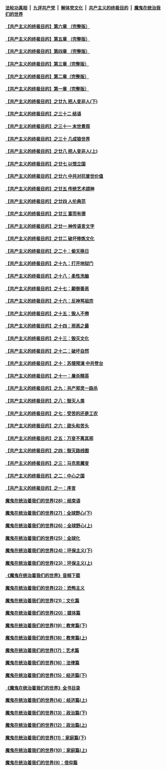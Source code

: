 ####  [法轮功真相](../../../../basic/blob/master/README.md?t=05141601) &nbsp;|&nbsp; [九评共产党](../../../../9ping.md/blob/master/README.md?t=05141601) &nbsp;|&nbsp; [解体党文化](../../../../jtdwh.md/blob/master/README.md?t=05141601)  &nbsp;|&nbsp; [共产主义的终极目的](../../../../gczydzjmd.md/blob/master/README.md?t=05141601) &nbsp;|&nbsp; [魔鬼在统治我们的世界](../../../../mgztzwmdsj.md/blob/master/README.md?t=05141601) 

#### [【共产主义的终极目的】第六章 （完整版）](../pages/nsc422/n11428913.md?t=05141601) 

#### [【共产主义的终极目的】第五章 （完整版）](../pages/nsc422/n11428912.md?t=05141601) 

#### [【共产主义的终极目的】第四章 （完整版）](../pages/nsc422/n11428907.md?t=05141601) 

#### [【共产主义的终极目的】第三章（完整版）](../pages/nsc422/n11428848.md?t=05141601) 

#### [【共产主义的终极目的】第二章（完整版）](../pages/nsc422/n11428831.md?t=05141601) 

#### [【共产主义的终极目的】第一章（完整版）](../pages/nsc422/n11417651.md?t=05141601) 

#### [【共产主义的终极目的】之廿九 把人变非人(下)](../pages/nsc422/n11344140.md?t=05141601) 

#### [【共产主义的终极目的】之三十二 结语](../pages/nsc422/n11360535.md?t=05141601) 

#### [【共产主义的终极目的】之三十一 末世景观](../pages/nsc422/n11351129.md?t=05141601) 

#### [【共产主义的终极目的】之三十 几成狼世界](../pages/nsc422/n11348280.md?t=05141601) 

#### [【共产主义的终极目的】之廿八 把人变非人(上)](../pages/nsc422/n11340492.md?t=05141601) 

#### [【共产主义的终极目的】之廿七 以恨立国](../pages/nsc422/n11336944.md?t=05141601) 

#### [【共产主义的终极目的】之廿六 中共对抗普世价值](../pages/nsc422/n11324785.md?t=05141601) 

#### [【共产主义的终极目的】之廿五 传统艺术颂神](../pages/nsc422/n11296396.md?t=05141601) 

#### [【共产主义的终极目的】之廿四 人伦典范](../pages/nsc422/n11296397.md?t=05141601) 

#### [【共产主义的终极目的】之廿三 富而有德](../pages/nsc422/n11283598.md?t=05141601) 

#### [【共产主义的终极目的】之廿一 神传语言文字](../pages/nsc422/n11263265.md?t=05141601) 

#### [【共产主义的终极目的】之廿二 破坏修炼文化](../pages/nsc422/n11245728.md?t=05141601) 

#### [【共产主义的终极目的】之二十：偷天换日](../pages/nsc422/n11238846.md?t=05141601) 

#### [【共产主义的终极目的】之十九：打开地狱门](../pages/nsc422/n11206376.md?t=05141601) 

#### [【共产主义的终极目的】之十八：柔性洗脑](../pages/nsc422/n11199994.md?t=05141601) 

#### [【共产主义的终极目的】之十七：颠倒善恶](../pages/nsc422/n11179782.md?t=05141601) 

#### [【共产主义的终极目的】之十六：反神骂祖宗](../pages/nsc422/n11166798.md?t=05141601) 

#### [【共产主义的终极目的】之十五：毁人不倦](../pages/nsc422/n11166792.md?t=05141601) 

#### [【共产主义的终极目的】之十四：邪恶之最](../pages/nsc422/n11150249.md?t=05141601) 

#### [【共产主义的终极目的】之十三：毁灭文化](../pages/nsc422/n11135227.md?t=05141601) 

#### [【共产主义的终极目的】之十二：破坏自然](../pages/nsc422/n11135214.md?t=05141601) 

#### [【共产主义的终极目的】之十：苏俄预演 中共登台](../pages/nsc422/n11118424.md?t=05141601) 

#### [【共产主义的终极目的】之十一：屠杀精英](../pages/nsc422/n11118442.md?t=05141601) 

#### [【共产主义的终极目的】之九：共产邪灵一路杀](../pages/nsc422/n11114139.md?t=05141601) 

#### [【共产主义的终极目的】之八：毁灭人类](../pages/nsc422/n11108503.md?t=05141601) 

#### [【共产主义的终极目的】之七：受苦的还是工农](../pages/nsc422/n11101809.md?t=05141601) 

#### [【共产主义的终极目的】之六：甜头和苦头](../pages/nsc422/n11096971.md?t=05141601) 

#### [【共产主义的终极目的】之五：万变不离其邪](../pages/nsc422/n11091285.md?t=05141601) 

#### [【共产主义的终极目的】之四：毁灭路线图](../pages/nsc422/n11086284.md?t=05141601) 

#### [【共产主义的终极目的】之三：马克思魔变](../pages/nsc422/n11061941.md?t=05141601) 

#### [【共产主义的终极目的】之二：中心之国](../pages/nsc422/n11047728.md?t=05141601) 

#### [【共产主义的终极目的】之一：序言](../pages/nsc422/n11086077.md?t=05141601) 

#### [魔鬼在统治着我们的世界(28)：结束语](../pages/nsc422/n10936246.md?t=05141601) 

#### [魔鬼在统治着我们的世界(27)：全球野心(下)](../pages/nsc422/n10928319.md?t=05141601) 

#### [魔鬼在统治着我们的世界(26)：全球野心(上)](../pages/nsc422/n10900318.md?t=05141601) 

#### [魔鬼在统治着我们的世界(25)：全球化](../pages/nsc422/n10788205.md?t=05141601) 

#### [魔鬼在统治着我们的世界(24)：环保主义(下)](../pages/nsc422/n10695307.md?t=05141601) 

#### [魔鬼在统治着我们的世界(23)：环保主义(上)](../pages/nsc422/n10688613.md?t=05141601) 

#### [《魔鬼在统治着我们的世界》音频下载](../pages/nsc422/n10635553.md?t=05141601) 

#### [魔鬼在统治着我们的世界(22)：恐怖主义](../pages/nsc422/n10614727.md?t=05141601) 

#### [魔鬼在统治着我们的世界(21)：文化篇](../pages/nsc422/n10597706.md?t=05141601) 

#### [魔鬼在统治着我们的世界(20)：媒体篇](../pages/nsc422/n10586579.md?t=05141601) 

#### [魔鬼在统治着我们的世界(19)：教育篇(下)](../pages/nsc422/n10564808.md?t=05141601) 

#### [魔鬼在统治着我们的世界(18)：教育篇(上)](../pages/nsc422/n10526970.md?t=05141601) 

#### [魔鬼在统治着我们的世界(17)：艺术篇](../pages/nsc422/n10499093.md?t=05141601) 

#### [魔鬼在统治着我们的世界(16)：法律篇](../pages/nsc422/n10485969.md?t=05141601) 

#### [魔鬼在统治着我们的世界(15)：经济篇(下)](../pages/nsc422/n10469975.md?t=05141601) 

#### [《魔鬼在统治着我们的世界》全书目录](../pages/nsc422/n10464261.md?t=05141601) 

#### [魔鬼在统治着我们的世界(14)：经济篇(上)](../pages/nsc422/n10457370.md?t=05141601) 

#### [魔鬼在统治着我们的世界(13)：政治篇(下)](../pages/nsc422/n10448270.md?t=05141601) 

#### [魔鬼在统治着我们的世界(12)：政治篇(上)](../pages/nsc422/n10444576.md?t=05141601) 

#### [魔鬼在统治着我们的世界(11)：家庭篇(下)](../pages/nsc422/n10440961.md?t=05141601) 

#### [魔鬼在统治着我们的世界(10)：家庭篇(上)](../pages/nsc422/n10435448.md?t=05141601) 

#### [魔鬼在统治着我们的世界(9)：信仰篇](../pages/nsc422/n10432159.md?t=05141601) 

